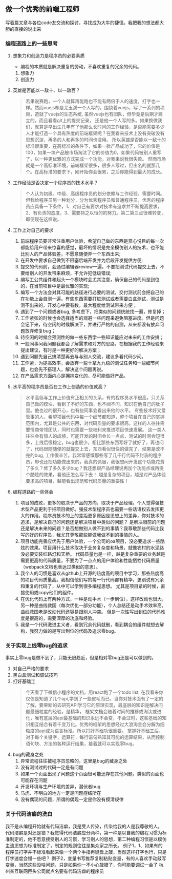 ## 做一个优秀的前端工程师
写着篇文章与各位code友交流和探讨，寻找成为大牛的捷径。我把我的想法都大胆的直接的说出来

### 编程道路上的一些思考
1. 想象力和创造力是程序员的必要素质
   - 编程的本质就是解决重复的劳动，不喜欢重复的冗余的代码。
   1. 想象力
   2. 创造力
1. 英雄是否能以一敌十、以一敌百？
   > 若果说赛跑，一个人就算再能跑也不能有两倍于人的速度，打字也一样。然而vuejs却是尤玉溪一个人写的，围绕着vuejs，写了一系列的项目，造就了vuejs的生态系统, 虽然vuejs也有团队，但毕竟是后期才建立的，而且看看git上的提交记录，
   还是他一个人写的多。如果换做我们，就算是早出生几年有了他那么长时间的工作经验，是否能需要多少人才能打造一个具有热度的前端框架呢？在我看来技术上没有突破没有思想沉淀，再多的人和再多的时间也没用。
   所以英雄是否能以一敌十的标准很重要，在高标准的条件下，如果一款产品成功了，它的价值是100，如果一块产品被市场淘汰了它的价值为0，如果代码被别人重写了，以一种更优雅的方式完成一个功能，对我来说我很失败。
   然而市场就是一个高标准环境，前端框架很多，很多人写过，但出名的就那几个。在高标准的要求下，刚开始你会很累，之后你能得到最大的成长。

1. 工作经验是否决定一个程序员的技术水平？
    > 个人认为初级、中级、高级程序员的划分依赖与工作经验，需要时间。但我给程序员另一种划分，分为优秀程序员和普通程序员，优秀的程序员应具备一下条件，1、对自己有要求对技术有追求并不断提高要求，
    2、有负责的态度，3、需要持之以恒的的努力。第二第三点很难转变，即便现在这样说。
1. 工作上对自己的要求
    1. 前端程序员要非常注重用户体验，希望自己做的东西是赏心悦目的每一次都能给用户带来惊喜的感觉，最坏的情况是完全模仿别人的技术，也不能比别人的产品体验差，不愿意随便弄一个东西出来;
    1. 在开发中要求自己做到不阻塞后端开发并为后段开发提供方便;
    1. 提交的代码前，会通过编辑器review一遍，不要把测试代码提交上去，不要给别人的开发带来麻烦，不允许犯低级错误;
    1. 编写工公共组件和起头一个模块时会尤其注意，确保自己的代码是到位的，在当前项目中是最优雅的实现;
    1. 编写一个方法会对其可能的路径进行必要的测试，交付测试前会把自己的在功能上会自测一遍。有些东西需要打桩测试或者需要白盒测试，测试是测不出来的，开发心中要有数，最大程度给测试带来方便；
    1. 遇到了一个问题或者bug, 多考虑下，把类似的问题统统找一遍，修复掉；
    1. 工作紧张的时候也会选择适当的规避一些问题来避免阻塞进度。但是问题会记下来，待空闲的时候解决下，并进行严格的自测，从来都没有放弃问题放弃修复bug；
    1. 待空闲的时候会预测性的做一些东西学一些知识能应对未来的工作安排；
    1. 一般同事问我问题我都会了解需求和对方的思路，在根据我的工作经验来提出建议，有时是一种更好的解决方案；
    1. 遇到问题先自己搞清楚再去与与别人交流，建议多看代码少问。
    1. 工作紧，为提高效率，会放弃一些十拿九九稳的测试任务和一些细节问题，也会先不搭理人，解决这个问题再说。
    1. 在产品需求方面内心是拥抱变化的，尽可能做好产品。
1. 水平高的程序员是否在工作上创造的价值就高？
    > 水平高低与工作上价值有正相关的关系，有的程序员水平很高，只关系自己做的模块，看到了不好的东西，也不闻不问，知识在他自己的肚子里。他也过的很开心，也有些同事会看出来他的水平。
    有些技术好又爱管事的人，希望项目代码中每一个细节都知道，整个项目在自己的掌握范围内，尤其是公共的东西，对代码质量的要求很高。这样的人往往需要情商带领团队，同时也需要一些权利来推进项目快速发展。
    这一类人往往会有惊人的成绩，可能开发的时间会长一点点，测试的时间会短很多，上线后很稳定，bug也很少。相比那些东西写好了就好了，再也问了，代码很随随便的就提交上去，东西看似很快的做完了，结果是改不完的bug,
    工作很辛苦。我常常感慨那些写了几千行代码不封装的程序员，却也还把功能做出来的，我真的佩服，我很想问开发这个功能花费了多久？修了多久多少bug？我还想跟产品经理说再加个功能点或再提个酷炫的效果，看他还怎么写下去！
    越是复杂的项目，越是对产品体验要求高的项目，越能看出规范和代码质量的重要性！

1. 编程道路的一些体会
    1. 项目的成败，更多的取决于产品的方向，取决于产品经理。个人觉得强技术型产品更利于把项目做好。强技术型程序员也需要一些话语权去发挥更大的作用。程序员技术的上的差距更多原因是思想上的差异，你对技术的追求，是解决自己的问题还是解决项目中类似的问题？
    是解决眼前的问题还是解决未来的问题？是否想做别人做不到的事情？我尊敬那些代码比我写的好的程序员，我尤其尊敬那些能做我做不到的事情的人。
    1. 项目功能完善应优先于用户体验，一个公司的oa项目，没必要追求一些酷炫的效果。项目用什么技术取决于业务复杂度和场景，就像农村的水泥路没必要安装红路灯和天桥。
    代码质量也是一样，越是复杂重要的业务越是需要更高的代码质量，不要为了一点点的用户体验和性能牺牲代码质量（webpack文档也表达过类似的意思）。
    1. 我个人的习惯是喜欢从github上开源的热度高的项目中学习，那些热度高的项目代码质量高。我相信他们写的每一行代码都有精华，更别说有冗余和重复的代码了，从中可以学到很多编程思想。
    尤其是项目紧的时候，直接使用或copy他们的组件。
    1. 在优化代码上有两种方式，一种是动手术（一步到位），这样改动也很大，另一种是曲线救国（每次优化一部分功能），个人总结还是动手术效率高，曲线救国老是改动代码还容易跟别人冲突。
    但是一次性写出到位的代码难度是很高的，需要深厚的功底和经验。
    1. 我是一个代码激进主义者，看到冗余代码就删，看到耦合的组件就想去解构，我努力做的是写出到位的代码及追求零bug。



### 关于实现上线零bug的追求
事实上零bug是做不到了，只能无限趋近，但是相对零bug还是可以做到的。
1. 对自己严格的要求
1. 黑白盒测试和调试技巧
1. 打好基础工
   > 今天看了下微信小程序的文档，用react跑了一个todo list, 在我看来你仅仅是知道了几个api,学到了一些皮毛而已。当你对技术面有了一定的了解，要果断的去研究API学习它的原理实现，最底层的知识是解决问题最细粒度的经验，是精华，
   框架文档会随着时间的推移或淘汰或进化，唯有底层的api最基础的知识永远不会变，不会过时，这些基础的知识相互结合有着千变万化。优秀的框架的思想经过大浪淘金会分解为细粒度的api成为语言标准。所以打好基础功很重要。
   掌握好基础工后，对于每个关键字，运算符，每行语句熟知其可能的运算结果，从而控制语句块、方法的各种运行结果，接着就可以实现零bug。
1. bug的藏身之处
   1. 异常流程往往被程序员忽略的，这里是bug的藏身之处
   1. 没有测试过的代码一定是有问题
   1. 如果一个页面出现了问题这个页面很可能还存在其他问题，类似的页面也可能存在问题
   1. 开发环境与生产环境的差异，潜伏者bug
   1. 马虎、不明白的地方一定是问题症结所在
   1. 没有偶现的问题，所谓的偶现一定是你没有摸清规律

### 关于代码洁癖的洗白
我不是从编程开始就有代码洁癖，我是受人传染，传染给我的人是我尊敬的人。
代码洁癖是对还是错？我觉得代码洁癖应分两种，第一种是以自我的编程习惯为标准制定的，他不愿意接受别人的习惯，学习别人的思想，第二种编程习惯是以模仿主流思想为标准制定了，制定的规则往往是集众家之所长。
例子1，1、如果有的程序员打字并不标准看起来像一个两个手指再键盘上敲，当然这样打字也行，只是打字速度会慢一些吧？
例子2，变量书写推荐复制粘贴变量，有的人喜欢手动敲写变量，当然这些没啥问题，只是如果你一不小心敲错了，你可能要调试一会了
杭州某互联网巨头公司就点名要有代码洁癖的程序员


